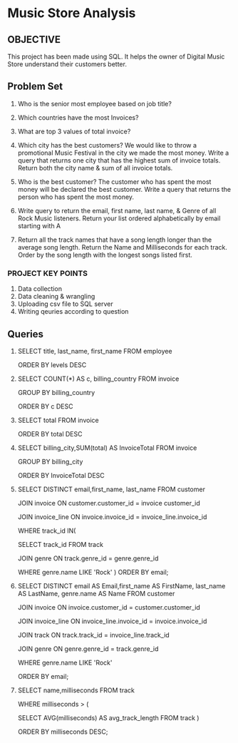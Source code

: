 


# Music Store Analysis


## OBJECTIVE

This project has been  made using SQL. It helps the owner of  Digital Music Store understand their customers better. 
## Problem Set

1. Who is the senior most employee based on job title?
2. Which countries have the most Invoices?
3. What are top 3 values of total invoice?
4. Which city has the best customers? We would like to throw a promotional Music Festival in the city we made the most money. Write a query that returns one city that has the highest sum of invoice totals. Return both the city name & sum of all invoice totals.

5. Who is the best customer? The customer who has spent the most money will be declared the best customer. Write a query that returns the person who has spent the most money.

6. Write query to return the email, first name, last name, & Genre of all Rock Music listeners. Return your list ordered alphabetically by email starting with A
7. Return all the track names that have a song length longer than the average song length. Return the Name and Milliseconds for each track. Order by the song length with the longest songs listed first.


### PROJECT KEY POINTS
1. Data collection
2. Data cleaning & wrangling
3. Uploading csv file to SQL server
4. Writing qeuries according to question

## Queries
1.  SELECT title, last_name, first_name 
    FROM employee

    ORDER BY levels DESC

2.  SELECT COUNT(*) AS c, billing_country 
    FROM invoice

    GROUP BY billing_country

    ORDER BY c DESC

3.  SELECT total 
    FROM invoice

    ORDER BY total DESC

4. SELECT billing_city,SUM(total) AS InvoiceTotal
    FROM invoice

    GROUP BY billing_city

    ORDER BY InvoiceTotal DESC

5. SELECT DISTINCT email,first_name, last_name
    FROM customer

    JOIN invoice ON customer.customer_id = invoice     customer_id

    JOIN invoice_line ON invoice.invoice_id = invoice_line.invoice_id

    WHERE track_id IN(

	SELECT track_id FROM track

	JOIN genre ON track.genre_id = genre.genre_id

	WHERE genre.name LIKE 'Rock'
)
    ORDER BY email;

6. SELECT DISTINCT email AS Email,first_name AS        FirstName, last_name AS LastName, genre.name AS Name
FROM customer

    JOIN invoice ON invoice.customer_id = customer.customer_id

    JOIN invoice_line ON invoice_line.invoice_id = invoice.invoice_id

    JOIN track ON track.track_id = invoice_line.track_id

    JOIN genre ON genre.genre_id = track.genre_id

    WHERE genre.name LIKE 'Rock'

    ORDER BY email;

7. SELECT name,milliseconds
    FROM track

    WHERE milliseconds > (

	SELECT AVG(milliseconds) AS avg_track_length
	FROM track )

    ORDER BY milliseconds DESC;






